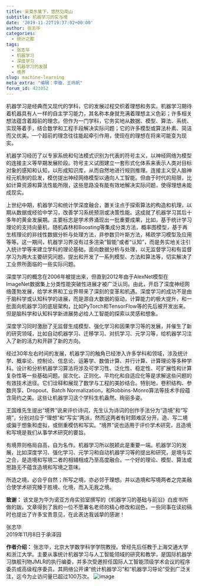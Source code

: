 ```yaml
---
title: 采菊东篱下，悠然见南山
subtitle: 机器学习的实与境
date: '2019-11-22T19:37:02+00:00'
author: 张志华
categories: 
  - 统计之都
tags: 
  - 张志华
  - 机器学习
  - 深度学习
  - 机器学习的发展
  - 境界
slug: machine-learning
meta_extra: "编辑：李璇、王祎帆"
forum_id: 421052
---
```


机器学习是经典而又现代的学科，它的发展过程交织着理想和务实。机器学习期待着机器具有人一样的自主学习能力，其名称本身就充满着理想主义色彩；许多相关想法蕴含着超前的理念。但作为一门学科，它务实地从数据、模型、算法、系统、实现等着手，结合数学和工程手段解决实际问题；它的许多模型或算法朴素、简洁而又优美。一个超前的理念往往能起牵引作用，使现在的理想在将来可能变为现实。 

机器学习经历了以专家系统和句法模式识别为代表的符号主义，以神经网络为模型的连接主义等早期发展阶段。符号主义试图建立一套形式化体系来表示人类对目标对象的感知和认知，以形成知识库，从而自然地进行规则推理。连接主义受人脑神经元机制的启发，模仿提出神经网络模型以通向人工智能。但由于时代的局限，比如计算资源和算法性能所限，这些思路没有能有效地解决实际问题，使得理想未能成现实。
    
上世纪中期，机器学习和统计学深度融合，置关注点于探索算法的构造和机理，以期从数据或经验中学习，改善学习系统预测或决策性能。这成就了机器学习其后十多年的黄金发展期。主要标志是学术界涌现出一批重要成果，比如，基于统计学习理论的支持向量机，随机森林和Boosting等集成分类方法，概率图模型，基于再生核理论的非线性数据分析与处理方法，非参数贝叶斯方法，稀疏学习模型及应用等等。这一期间，机器学习界没有过多渲染“智能”或者“认知”，而是务实地关注引入统计学等来建立学科的理论基础，面向数据分析与处理，以无监督学习和有监督学习为两大主要研究问题，提出和开发了一系列模型、方法和算法等，切实解决了工业界所面临的一些实际问题。 
    
深度学习的概念在2006年被提出来，但直到2012年由于AlexNet模型在ImageNet数据集上分类性能突破性进展才被广泛认同。由此，开启了深度神经网络蓬勃发展，给学术界和工业界带来了深刻的变革和机遇。深度学习的成功不是由于脑科学或认知科学的进展，而是源自大数据的驱动，计算能力的极大提升，和一批面向机器学习的底层架构，比如PyTorch和TensorFlow等的先后被开发出来。但是脑科学和认知科学新进展势必给人工智能的探索以灵感和想象。

深度学习同时激励了无监督生成模型、强化学习和因果学习等的发展，并催生了新的研究领域，比如自动机器学习、迁移学习、对抗学习、元学习等，给机器学习注入了新的活力和开辟了新的方向。

经过30年左右时间的发展，机器学习的触角已经渗入许多学科和领域，涉及统计学、概率论、控制论、信息论、运筹学、数值计算、并行计算、计算理论等多种学科。设计和分析机器学习算法将涉及可学习性、泛化性、稳定性、可扩展性和计算复杂性等一些基础问题。层次化、正则化、平均化和自适应化等是求解这些问题的有效技术途径。它们诠释和展现了数学与工程的美妙结合。特别地，卷积结构、参数共享、Dropout、Batch Normalization，和Robbins-Monro算法等技术手段蕴含简约之美。这些让机器学习这个学科生机盎然、绚丽多姿。
    
王国维先生提出“境界”说来评价诗词，先生认为诗词的创作手法分为“造境”和“写境”，分别对应于“理想”和“写实”两派，然而这两者有时颇难区分开。造、写二境或偏于想象和虚拟，或侧重模仿和写实。“境界”说也适用于评价学术研究，且造境和写境是我们从事学术研究的要旨。

有境界则格局自高，自为名作。机器学习所以脱颖此是重要一端。机器学习的发展，比如深度学习、强化学习、元学习和自动机器学习等的提出和研究，是境与实之合，是造境和写境二者的相辅相成乃至高度融合。一个好的理论、模型、算法或思路无不蕴含造境和写境之意味。

所造之境，必合乎自然；所写之境，亦必邻于理想。并以造境和写境两者之完美融合使学术研究臻于胜境、化境，而入无我之境。


**致谢：** 该文是为华为诺亚方舟实验室撰写的《机器学习的基础与前沿》白皮书所做的跋。文章得到了我的一位不愿署名老师的精心修改和润色，一些同事在读初稿时也提出了许多宝贵意见，在此表达我诚挚的感谢！

张志华      
2019年11月8日于承泽园

**作者介绍：** 张志华，北京大学数学科学学院教授。曾经先后任教于上海交通大学和浙江大学。主要从事统计机器学习与人工智能领域的研究和教学，是国际机器学习旗舰刊物JMLR的执行编委，并多次受邀担任国际人工智能顶级学术会议的程序委员或高级程序委员。其网络公开课“统计机器学习”和“机器学习导论”受到广泛关注，迄今为止访问量已超过100万次。
![image](https://user-images.githubusercontent.com/50801761/69423233-8bb2e500-0d60-11ea-9018-fe6eafb4fdfa.png)
